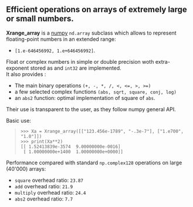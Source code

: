 
## Efficient operations on arrays of extremely large or small numbers.  

**Xrange_array** is a [numpy](https://numpy.org/) `nd.array` subclass which allows to represent floating-point numbers in an extended range:  
- `[1.e-646456992, 1.e+646456992]`.   

Float or complex numbers in simple or double precision woth extra-exponent stored as and `int32` are implemented.  
It also provides :  
- The main binary operations `(+, -, *, /, <, <=, >, >=)`
- a few selected complex functions `(abs, sqrt, square, conj, log)`
- an `abs2` function: optimal implementation of square of `abs`.

Their use is transparent to the user, as they follow numpy general API.

Basic use:

> `>>> Xa = Xrange_array([["123.456e-1789", "-.3e-7"], ["1.e700", "1.0"]])`  
> `>>> print(Xa**2)`  
> `[[ 1.52413839e-3574  9.00000000e-0016]`  
> ` [ 1.00000000e+1400  1.00000000e+0000]]`  


Performance compared with standard `np.complex128` operations on large (40'000) arrays:  

- `square` overhead ratio: `23.87`
- `add` overhead ratio: `21.9`
- `multiply` overhead ratio: `24.4`
- `abs2` overhead ratio: `7.7`
